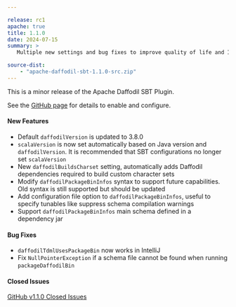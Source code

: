 ```yaml
---

release: rc1
apache: true
title: 1.1.0
date: 2024-07-15
summary: >
   Multiple new settings and bug fixes to improve quality of life and IDE support

source-dist:
    - "apache-daffodil-sbt-1.1.0-src.zip"
---
```


This is a minor release of the Apache Daffodil SBT Plugin.

See the [GitHub page](https://github.com/apache/daffodil-sbt) for details to enable and configure.

#### New Features

* Default `daffodilVersion` is updated to 3.8.0
* `scalaVersion` is now set automatically based on Java version and `daffodilVersion`. It is recommended that SBT configurations no longer set `scalaVersion`
* New `daffodilBuildsCharset` setting, automatically adds Daffodil dependencies required to build custom character sets
* Modify `daffodilPackageBinInfos` syntax to support future capabilities. Old syntax is still supported but should be updated
* Add configuration file option to `daffodilPackageBinInfos`, useful to specify tunables like suppress schema compilation warnings
* Support `daffodilPackageBinInfos` main schema defined in a dependency jar

#### Bug Fixes

* `daffodilTdmlUsesPackageBin` now works in IntelliJ
* Fix `NullPointerException` if a schema file cannot be found when running `packageDaffodilBin`

#### Closed Issues

[GitHub v1.1.0 Closed Issues](https://github.com/apache/daffodil-sbt/milestone/2?closed=1)
